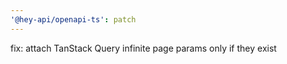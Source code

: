 ```yaml
---
'@hey-api/openapi-ts': patch
---
```


fix: attach TanStack Query infinite page params only if they exist
